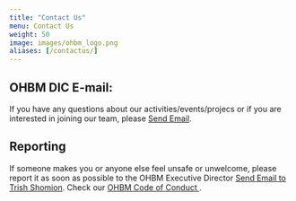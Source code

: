 ```yaml
---
title: "Contact Us"
menu: Contact Us
weight: 50
image: images/ohbm_logo.png
aliases: [/contactus/]
---
```


## OHBM DIC E-mail:

If you have any questions about our activities/events/projecs or if you are interested in joining our team, please <a href = "mailto: ohbmdic@gmail.com">Send Email</a>.

## Reporting

If someone makes you or anyone else feel unsafe or unwelcome, please report it as soon as possible to the OHBM Executive Director <a href = "mailto: tShomion@humanbrainmapping.org">Send Email to Trish Shomion</a>. Check our <a href = "https://www.humanbrainmapping.org/i4a/pages/index.cfm?pageid=3912">OHBM Code of Conduct </a>. 

